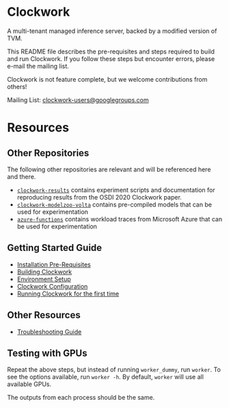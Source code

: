 # Clockwork

A multi-tenant managed inference server, backed by a modified version of TVM.

This README file describes the pre-requisites and steps required to build and run Clockwork.  If you follow these steps but encounter errors, please e-mail the mailing list.

Clockwork is not feature complete, but we welcome contributions from others!

Mailing List: clockwork-users@googlegroups.com

# Resources

## Other Repositories

The following other repositories are relevant and will be referenced here and there.

* [`clockwork-results`](https://gitlab.mpi-sws.org/cld/ml/clockwork-results) contains experiment scripts and documentation for reproducing results from the OSDI 2020 Clockwork paper.
* [`clockwork-modelzoo-volta`](https://gitlab.mpi-sws.org/cld/ml/clockwork-modelzoo-volta) contains pre-compiled models that can be used for experimentation
* [`azure-functions`](https://gitlab.mpi-sws.org/cld/trace-datasets/azure-functions) contains workload traces from Microsoft Azure that can be used for experimentation

## Getting Started Guide

* [Installation Pre-Requisites](docs/prerequisites.md)
* [Building Clockwork](docs/building.md)
* [Environment Setup](docs/environment.md)
* [Clockwork Configuration](docs/configuration.md)
* [Running Clockwork for the first time](docs/firstrun.md)

## Other Resources
* [Troubleshooting Guide](docs/troubleshooting.md)



## Testing with GPUs

Repeat the above steps, but instead of running `worker_dummy`, run `worker`.  To see the options available, run `worker -h`.  By default, `worker` will use all available GPUs.

The outputs from each process should be the same.



